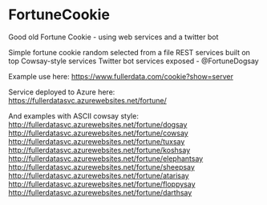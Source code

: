 # FortuneCookie
Good old Fortune Cookie - using web services and a twitter bot

Simple fortune cookie random selected from a file
REST services built on top
Cowsay-style services
Twitter bot services exposed - @FortuneDogsay

Example use here:
https://www.fullerdata.com/cookie?show=server

Service deployed to Azure here:
https://fullerdatasvc.azurewebsites.net/fortune/

And examples with ASCII cowsay style:
http://fullerdatasvc.azurewebsites.net/fortune/dogsay
http://fullerdatasvc.azurewebsites.net/fortune/cowsay
http://fullerdatasvc.azurewebsites.net/fortune/tuxsay
http://fullerdatasvc.azurewebsites.net/fortune/koshsay
http://fullerdatasvc.azurewebsites.net/fortune/elephantsay
http://fullerdatasvc.azurewebsites.net/fortune/sheepsay
http://fullerdatasvc.azurewebsites.net/fortune/atarisay
http://fullerdatasvc.azurewebsites.net/fortune/floppysay
http://fullerdatasvc.azurewebsites.net/fortune/darthsay

